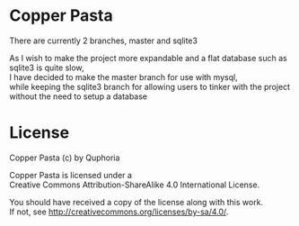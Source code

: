 # Copper Pasta

There are currently 2 branches, master and sqlite3  
  
As I wish to make the project more expandable and a flat database such as sqlite3 is quite slow,  
I have decided to make the master branch for use with mysql,  
while keeping the sqlite3 branch for allowing users to tinker with the project without the need to setup a database

# License
  
Copper Pasta (c) by Quphoria  
  
Copper Pasta is licensed under a  
Creative Commons Attribution-ShareAlike 4.0 International License.  
  
You should have received a copy of the license along with this work.  
If not, see <http://creativecommons.org/licenses/by-sa/4.0/>.  
